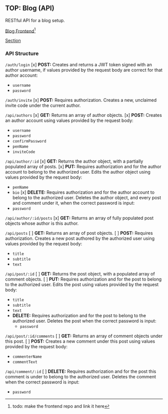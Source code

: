 ## TOP: Blog (API)
RESTful API for a blog setup.

[Blog Frontend](#)[^1]

[Section](https://www.theodinproject.com/lessons/nodejs-blog-api)

### API Structure
`/auth/login`
[x] **POST:** Creates and returns a JWT token signed with an author username, if values provided by the request body are correct for that author account:
  - `username`
  - `password`

`/auth/invite`
[x] **POST:** Requires authorization. Creates a new, unclaimed invite code under the current author.

`/api/authors`
[x] **GET:** Returns an array of author objects.
[x] **POST:** Creates an author account using values provided by the request body:
  - `username`
  - `password`
  - `confirmPassword`
  - `penName`
  - `inviteCode`

`/api/author/:id`
[x] **GET:** Returns the author object, with a partially populated array of posts.
[x] **PUT:** Requires authorization and for the author account to belong to the authorized user. Edits the author object using values provided by the request body:
  - `penName`
  - `bio`
[x] **DELETE:** Requires authorization and for the author account to belong to the authorized user. Deletes the author object, and every post and comment under it, when the correct password is input:
  - `password`

`/api/author/:id/posts`
[x] **GET:** Returns an array of fully populated post objects whose author is this author.

`/api/posts`
[ ] **GET:** Returns an array of post objects.
[ ] **POST:** Requires authorization. Creates a new post authored by the authorized user using values provided by the request body:
  - `title`
  - `subtitle`
  - `text`

`/api/post/:id`
[ ] **GET:** Returns the post object, with a populated array of comment objects.
[ ] **PUT:** Requires authorization and for the post to belong to the authorized user. Edits the post using values provided by the request body:
  - `title`
  - `subtitle`
  - `text`
- **DELETE:** Requires authorization and for the post to belong to the authorized user. Deletes the post when the correct password is input:
  - `password`

`/api/post/:id/comments`
[ ] **GET:** Returns an array of comment objects under this post.
[ ] **POST:** Creates a new comment under this post using values provided by the request body:
  - `commenterName`
  - `commentText`

`/api/comment/:id`
[ ] **DELETE:** Requires authorization and for the post this comment is under to belong to the authorized user. Deletes the comment when the correct password is input:
  - `password`


[^1]: todo: make the frontend repo and link it here